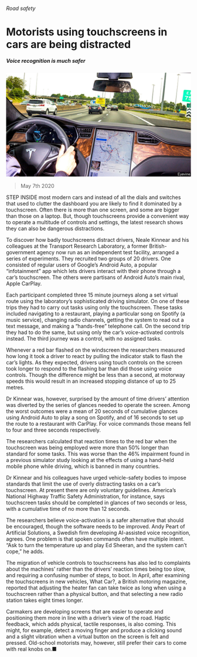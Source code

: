 ###### Road safety

# Motorists using touchscreens in cars are being distracted 

##### Voice recognition is much safer 

![image](images/20200509_STP502.jpg) 

> May 7th 2020 

STEP INSIDE most modern cars and instead of all the dials and switches that used to clutter the dashboard you are likely to find it dominated by a touchscreen. Often there is more than one screen, and some are bigger than those on a laptop. But, though touchscreens provide a convenient way to operate a multitude of controls and settings, the latest research shows they can also be dangerous distractions.

To discover how badly touchscreens distract drivers, Neale Kinnear and his colleagues at the Transport Research Laboratory, a former British-government agency now run as an independent test facility, arranged a series of experiments. They recruited two groups of 20 drivers. One consisted of regular users of Google’s Android Auto, a popular “infotainment” app which lets drivers interact with their phone through a car’s touchscreen. The others were partisans of Android Auto’s main rival, Apple CarPlay.


Each participant completed three 15 minute journeys along a set virtual route using the laboratory’s sophisticated driving simulator. On one of these trips they had to carry out tasks using only the touchscreen. These tasks included navigating to a restaurant, playing a particular song on Spotify (a music service), changing radio channels, getting the system to read out a text message, and making a “hands-free” telephone call. On the second trip they had to do the same, but using only the car’s voice-activated controls instead. The third journey was a control, with no assigned tasks.

Whenever a red bar flashed on the windscreen the researchers measured how long it took a driver to react by pulling the indicator stalk to flash the car’s lights. As they expected, drivers using touch controls on the screen took longer to respond to the flashing bar than did those using voice controls. Though the difference might be less than a second, at motorway speeds this would result in an increased stopping distance of up to 25 metres.

Dr Kinnear was, however, surprised by the amount of time drivers’ attention was diverted by the series of glances needed to operate the screen. Among the worst outcomes were a mean of 20 seconds of cumulative glances using Android Auto to play a song on Spotify, and of 16 seconds to set up the route to a restaurant with CarPlay. For voice commands those means fell to four and three seconds respectively.

The researchers calculated that reaction times to the red bar when the touchscreen was being employed were more than 50% longer than standard for some tasks. This was worse than the 46% impairment found in a previous simulator study looking at the effects of using a hand-held mobile phone while driving, which is banned in many countries.

Dr Kinnear and his colleagues have urged vehicle-safety bodies to impose standards that limit the use of overly distracting tasks on a car’s touchscreen. At present there are only voluntary guidelines. America’s National Highway Traffic Safety Administration, for instance, says touchscreen tasks should be completed in glances of two seconds or less, with a cumulative time of no more than 12 seconds.

The researchers believe voice-activation is a safer alternative that should be encouraged, though the software needs to be improved. Andy Peart of Artificial Solutions, a Swedish firm developing AI-assisted voice recognition, agrees. One problem is that spoken commands often have multiple intent. “Ask to turn the temperature up and play Ed Sheeran, and the system can’t cope,” he adds.

The migration of vehicle controls to touchscreens has also led to complaints about the machines’ rather than the drivers’ reaction times being too slow, and requiring a confusing number of steps, to boot. In April, after examining the touchscreens in new vehicles, What Car?, a British motoring magazine, reported that adjusting the heater fan can take twice as long when using a touchscreen rather than a physical button, and that selecting a new radio station takes eight times longer.

Carmakers are developing screens that are easier to operate and positioning them more in line with a driver’s view of the road. Haptic feedback, which adds physical, tactile responses, is also coming. This might, for example, detect a moving finger and produce a clicking sound and a slight vibration when a virtual button on the screen is felt and pressed. Old-school motorists may, however, still prefer their cars to come with real knobs on.■

